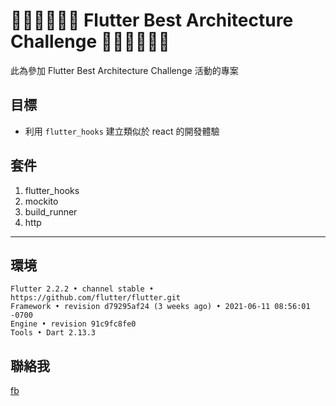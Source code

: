 # 🧑‍💻🧑‍💻🧑‍💻 Flutter Best Architecture Challenge 🧑‍💻🧑‍💻🧑‍💻

此為參加 Flutter Best Architecture Challenge 活動的專案

## 目標

- 利用 `flutter_hooks` 建立類似於 react 的開發體驗

## 套件
1. flutter_hooks
1. mockito
1. build_runner
1. http

___


## 環境

```
Flutter 2.2.2 • channel stable • https://github.com/flutter/flutter.git
Framework • revision d79295af24 (3 weeks ago) • 2021-06-11 08:56:01 -0700
Engine • revision 91c9fc8fe0
Tools • Dart 2.13.3
```
## 聯絡我

[fb](https://www.facebook.com/zxc469469/)





